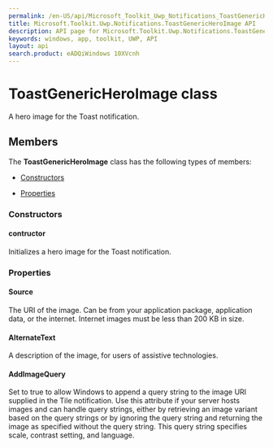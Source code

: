 ```yaml
---
permalink: /en-US/api/Microsoft_Toolkit_Uwp_Notifications_ToastGenericHeroImage.htm
title: Microsoft.Toolkit.Uwp.Notifications.ToastGenericHeroImage API 
description: API page for Microsoft.Toolkit.Uwp.Notifications.ToastGenericHeroImage
keywords: windows, app, toolkit, UWP, API
layout: api
search.product: eADQiWindows 10XVcnh
---
```



# ToastGenericHeroImage class

A hero image for the Toast notification.

## Members

The **ToastGenericHeroImage** class has the following types of members:

* [Constructors](#Constructors)

* [Properties](#Properties)

### Constructors

#### contructor

Initializes a hero image for the Toast notification.



### Properties

#### Source

The URI of the image. Can be from your application package, application data, or the internet. Internet images must be less than 200 KB in size.



#### AlternateText

A description of the image, for users of assistive technologies.



#### AddImageQuery

Set to true to allow Windows to append a query string to the image URI supplied in the Tile notification. Use this attribute if your server hosts images and can handle query strings, either by retrieving an image variant based on the query strings or by ignoring the query string and returning the image as specified without the query string. This query string specifies scale, contrast setting, and language.


